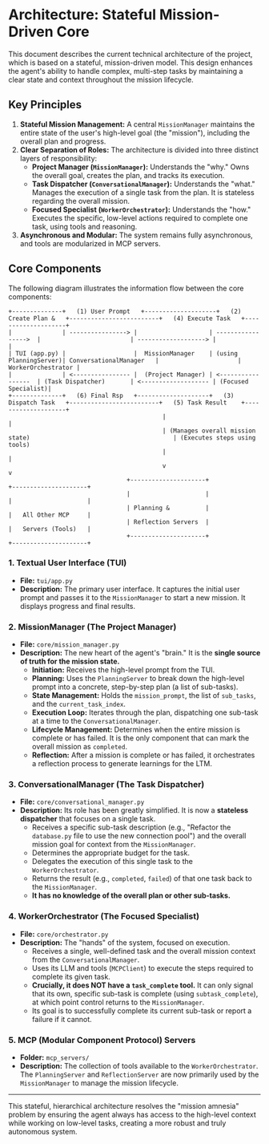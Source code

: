 # Architecture: Stateful Mission-Driven Core

This document describes the current technical architecture of the project, which is based on a stateful, mission-driven model. This design enhances the agent's ability to handle complex, multi-step tasks by maintaining a clear state and context throughout the mission lifecycle.

## Key Principles

1.  **Stateful Mission Management:** A central `MissionManager` maintains the entire state of the user's high-level goal (the "mission"), including the overall plan and progress.
2.  **Clear Separation of Roles:** The architecture is divided into three distinct layers of responsibility:
    *   **Project Manager (`MissionManager`):** Understands the "why." Owns the overall goal, creates the plan, and tracks its execution.
    *   **Task Dispatcher (`ConversationalManager`):** Understands the "what." Manages the execution of a single task from the plan. It is stateless regarding the overall mission.
    *   **Focused Specialist (`WorkerOrchestrator`):** Understands the "how." Executes the specific, low-level actions required to complete one task, using tools and reasoning.
3.  **Asynchronous and Modular:** The system remains fully asynchronous, and tools are modularized in MCP servers.

## Core Components

The following diagram illustrates the information flow between the core components:

```
+--------------+   (1) User Prompt   +--------------------+   (2) Create Plan &   +-------------------------+   (4) Execute Task   +--------------------+
|              | ----------------> |                    | ----------------->  |                         | -------------------> |                    |
| TUI (app.py) |                   |  MissionManager    | (using PlanningServer)| ConversationalManager   |                      | WorkerOrchestrator |
|              | <---------------- |  (Project Manager) | <-----------------  | (Task Dispatcher)       | <------------------- | (Focused Specialist)|
+--------------+   (6) Final Rsp   +--------------------+   (3) Dispatch Task   +-------------------------+   (5) Task Result    +--------------------+
                                           |                                                                        |
                                           | (Manages overall mission state)                                        | (Executes steps using tools)
                                           |                                                                        |
                                           v                                                                        v
                                 +---------------------+                                                  +---------------------+
                                 |                     |                                                  |                     |
                                 | Planning &          |                                                  |   All Other MCP     |
                                 | Reflection Servers  |                                                  |   Servers (Tools)   |
                                 +---------------------+                                                  +---------------------+
```

### 1. Textual User Interface (TUI)
- **File:** `tui/app.py`
- **Description:** The primary user interface. It captures the initial user prompt and passes it to the `MissionManager` to start a new mission. It displays progress and final results.

### 2. MissionManager (The Project Manager)
- **File:** `core/mission_manager.py`
- **Description:** The new heart of the agent's "brain." It is the **single source of truth for the mission state.**
    - **Initiation:** Receives the high-level prompt from the TUI.
    - **Planning:** Uses the `PlanningServer` to break down the high-level prompt into a concrete, step-by-step plan (a list of sub-tasks).
    - **State Management:** Holds the `mission_prompt`, the list of `sub_tasks`, and the `current_task_index`.
    - **Execution Loop:** Iterates through the plan, dispatching one sub-task at a time to the `ConversationalManager`.
    - **Lifecycle Management:** Determines when the entire mission is complete or has failed. It is the only component that can mark the overall mission as `completed`.
    - **Reflection:** After a mission is complete or has failed, it orchestrates a reflection process to generate learnings for the LTM.

### 3. ConversationalManager (The Task Dispatcher)
- **File:** `core/conversational_manager.py`
- **Description:** Its role has been greatly simplified. It is now a **stateless dispatcher** that focuses on a single task.
    - Receives a specific sub-task description (e.g., "Refactor the `database.py` file to use the new connection pool") and the overall mission goal for context from the `MissionManager`.
    - Determines the appropriate budget for the task.
    - Delegates the execution of this single task to the `WorkerOrchestrator`.
    - Returns the result (e.g., `completed`, `failed`) of that one task back to the `MissionManager`.
    - **It has no knowledge of the overall plan or other sub-tasks.**

### 4. WorkerOrchestrator (The Focused Specialist)
- **File:** `core/orchestrator.py`
- **Description:** The "hands" of the system, focused on execution.
    - Receives a single, well-defined task and the overall mission context from the `ConversationalManager`.
    - Uses its LLM and tools (`MCPClient`) to execute the steps required to complete its given task.
    - **Crucially, it does NOT have a `task_complete` tool.** It can only signal that its own, specific sub-task is complete (using `subtask_complete`), at which point control returns to the `MissionManager`.
    - Its goal is to successfully complete its current sub-task or report a failure if it cannot.

### 5. MCP (Modular Component Protocol) Servers
- **Folder:** `mcp_servers/`
- **Description:** The collection of tools available to the `WorkerOrchestrator`. The `PlanningServer` and `ReflectionServer` are now primarily used by the `MissionManager` to manage the mission lifecycle.

---

This stateful, hierarchical architecture resolves the "mission amnesia" problem by ensuring the agent always has access to the high-level context while working on low-level tasks, creating a more robust and truly autonomous system.